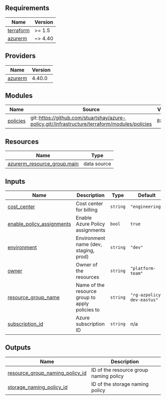 <!-- BEGIN_TF_DOCS -->
## Requirements

| Name | Version |
|------|---------|
| <a name="requirement_terraform"></a> [terraform](#requirement\_terraform) | >= 1.5 |
| <a name="requirement_azurerm"></a> [azurerm](#requirement\_azurerm) | ~> 4.40 |

## Providers

| Name | Version |
|------|---------|
| <a name="provider_azurerm"></a> [azurerm](#provider\_azurerm) | 4.40.0 |

## Modules

| Name | Source | Version |
|------|--------|---------|
| <a name="module_policies"></a> [policies](#module\_policies) | git::https://github.com/stuartshay/azure-policy.git//infrastructure/terraform/modules/policies | 88f58f3 |

## Resources

| Name | Type |
|------|------|
| [azurerm_resource_group.main](https://registry.terraform.io/providers/hashicorp/azurerm/latest/docs/data-sources/resource_group) | data source |

## Inputs

| Name | Description | Type | Default | Required |
|------|-------------|------|---------|:--------:|
| <a name="input_cost_center"></a> [cost\_center](#input\_cost\_center) | Cost center for billing | `string` | `"engineering"` | no |
| <a name="input_enable_policy_assignments"></a> [enable\_policy\_assignments](#input\_enable\_policy\_assignments) | Enable Azure Policy assignments | `bool` | `true` | no |
| <a name="input_environment"></a> [environment](#input\_environment) | Environment name (dev, staging, prod) | `string` | `"dev"` | no |
| <a name="input_owner"></a> [owner](#input\_owner) | Owner of the resources | `string` | `"platform-team"` | no |
| <a name="input_resource_group_name"></a> [resource\_group\_name](#input\_resource\_group\_name) | Name of the resource group to apply policies to | `string` | `"rg-azpolicy-dev-eastus"` | no |
| <a name="input_subscription_id"></a> [subscription\_id](#input\_subscription\_id) | Azure subscription ID | `string` | n/a | yes |

## Outputs

| Name | Description |
|------|-------------|
| <a name="output_resource_group_naming_policy_id"></a> [resource\_group\_naming\_policy\_id](#output\_resource\_group\_naming\_policy\_id) | ID of the resource group naming policy |
| <a name="output_storage_naming_policy_id"></a> [storage\_naming\_policy\_id](#output\_storage\_naming\_policy\_id) | ID of the storage naming policy |
<!-- END_TF_DOCS -->
